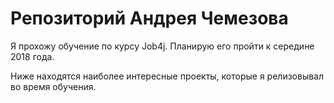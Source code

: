 # Репозиторий Андрея Чемезова

Я прохожу обучение по курсу Job4j. Планирую его пройти к середине 2018 года.

Ниже находятся наиболее интересные проекты, которые я релизовывал во время обучения.